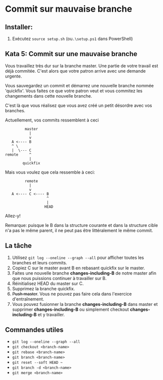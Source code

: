 # Commit sur mauvaise branche
## Installer:

1. Exécutez `source setup.sh` (ou`.\setup.ps1` dans PowerShell)

## Kata 5: Commit sur une mauvaise branche

Vous travaillez très dur sur la branche master.
Une partie de votre travail est déjà commitée. C'est alors que votre patron arrive avec une demande urgente.

Vous sauvegardez un commit et démarrez une nouvelle branche nommée 'quickfix'. Vous faites ce que votre patron veut et vous commitez les changements dans cette nouvelle branche.

C'est là que vous réalisez que vous avez créé un petit désordre avec vos branches.

Actuellement, vos commits ressemblent à ceci
```
         master
           |
           v
   A <---- B
   ^ \
   |  \--- C
remote     ^
           |
        quickfix
```
Mais vous voulez que cela ressemble à ceci:
```
         remote
           |
           v
   A <---- C <---- B
                   ^
                   |
                  HEAD
```


Allez-y!

Remarque: puisque le B dans la structure courante et dans la structure cible n'a pas le même parent, il ne peut pas être littéralement le même commit.

## La tâche

1. Utilisez `git log --oneline --graph --all` pour afficher toutes les branches et leurs commits.
2. Copiez C sur le master avant B en rebasant quickfix sur le master.
3. Faites une nouvelle branche **changes-including-B** de notre master afin que nous puissions continuer à travailler sur B.
4. Réinitialisez HEAD du master sur C.
5. Supprimez la branche quickfix.
6. ~~Push master~~. Vous ne pouvez pas faire cela dans l'exercice d'entraînement.
7. Vous pouvez fusionner la branche **changes-including-B** dans master et supprimer **changes-including-B** ou simplement checkout **changes-including-B** et y travailler.

## Commandes utiles
- `git log --oneline --graph --all`
- `git checkout <branch-name>`
- `git rebase <branch-name>`
- `git branch <branch-name>`
- `git reset --soft HEAD ~`
- `git branch -d <branch-name>`
- `git merge <branch-name>`
